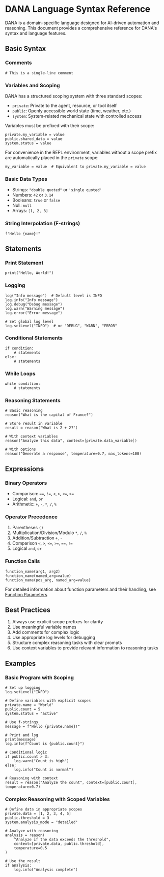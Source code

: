 # DANA Language Syntax Reference

DANA is a domain-specific language designed for AI-driven automation and reasoning. This document provides a comprehensive reference for DANA's syntax and language features.

## Basic Syntax

### Comments
```dana
# This is a single-line comment
```

### Variables and Scoping

DANA has a structured scoping system with three standard scopes:
- `private`: Private to the agent, resource, or tool itself
- `public`: Openly accessible world state (time, weather, etc.)
- `system`: System-related mechanical state with controlled access

Variables must be prefixed with their scope:
```dana
private.my_variable = value
public.shared_data = value
system.status = value
```

For convenience in the REPL environment, variables without a scope prefix are automatically placed in the `private` scope:
```dana
my_variable = value  # Equivalent to private.my_variable = value
```

### Basic Data Types
- Strings: `"double quoted"` or `'single quoted'`
- Numbers: `42` or `3.14`
- Booleans: `true` or `false`
- Null: `null`
- Arrays: `[1, 2, 3]`

### String Interpolation (F-strings)
```dana
f"Hello {name}!"
```

## Statements

### Print Statement
```dana
print("Hello, World!")
```

### Logging
```dana
log("Info message")  # Default level is INFO
log.info("Info message")
log.debug("Debug message")
log.warn("Warning message")
log.error("Error message")

# Set global log level
log.setLevel("INFO")  # or "DEBUG", "WARN", "ERROR"
```

### Conditional Statements
```dana
if condition:
    # statements
else:
    # statements
```

### While Loops
```dana
while condition:
    # statements
```

### Reasoning Statements
```dana
# Basic reasoning
reason("What is the capital of France?")

# Store result in variable
result = reason("What is 2 + 2?")

# With context variables
reason("Analyze this data", context=[private.data_variable])

# With options
reason("Generate a response", temperature=0.7, max_tokens=100)
```

## Expressions

### Binary Operators
- Comparison: `==`, `!=`, `<`, `>`, `<=`, `>=`
- Logical: `and`, `or`
- Arithmetic: `+`, `-`, `*`, `/`, `%`

### Operator Precedence
1. Parentheses `()`
2. Multiplication/Division/Modulo `*`, `/`, `%`
3. Addition/Subtraction `+`, `-`
4. Comparison `<`, `>`, `<=`, `>=`, `==`, `!=`
5. Logical `and`, `or`

### Function Calls
```dana
function_name(arg1, arg2)
function_name(named_arg=value)
function_name(pos_arg, named_arg=value)
```

For detailed information about function parameters and their handling, see [Function Parameters](function_parameters.md).

## Best Practices

1. Always use explicit scope prefixes for clarity
2. Use meaningful variable names
3. Add comments for complex logic
4. Use appropriate log levels for debugging
5. Structure complex reasoning tasks with clear prompts
6. Use context variables to provide relevant information to reasoning tasks

## Examples

### Basic Program with Scoping
```dana
# Set up logging
log.setLevel("INFO")

# Define variables with explicit scopes
private.name = "World"
public.count = 5
system.status = "active"

# Use f-strings
message = f"Hello {private.name}!"

# Print and log
print(message)
log.info(f"Count is {public.count}")

# Conditional logic
if public.count > 3:
    log.warn("Count is high")
else:
    log.info("Count is normal")

# Reasoning with context
result = reason("Analyze the count", context=[public.count], temperature=0.7)
```

### Complex Reasoning with Scoped Variables
```dana
# Define data in appropriate scopes
private.data = [1, 2, 3, 4, 5]
public.threshold = 3
system.analysis_mode = "detailed"

# Analyze with reasoning
analysis = reason(
    "Analyze if the data exceeds the threshold",
    context=[private.data, public.threshold],
    temperature=0.5
)

# Use the result
if analysis:
    log.info("Analysis complete")
```
